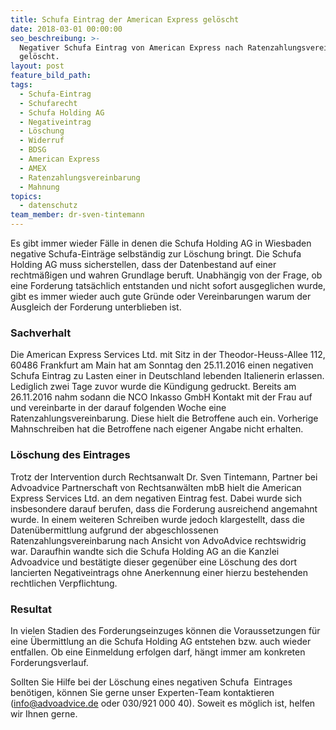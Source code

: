 ```yaml
---
title: Schufa Eintrag der American Express gelöscht
date: 2018-03-01 00:00:00
seo_beschreibung: >-
  Negativer Schufa Eintrag von American Express nach Ratenzahlungsvereinbarung
  gelöscht.
layout: post
feature_bild_path:
tags:
  - Schufa-Eintrag
  - Schufarecht
  - Schufa Holding AG
  - Negativeintrag
  - Löschung
  - Widerruf
  - BDSG
  - American Express
  - AMEX
  - Ratenzahlungsvereinbarung
  - Mahnung
topics:
  - datenschutz
team_member: dr-sven-tintemann
---
```


Es gibt immer wieder Fälle in denen die Schufa Holding AG in Wiesbaden negative Schufa-Einträge selbständig zur Löschung bringt. Die Schufa Holding AG muss sicherstellen, dass der Datenbestand auf einer rechtmäßigen und wahren Grundlage beruft. Unabhängig von der Frage, ob eine Forderung tatsächlich entstanden und nicht sofort ausgeglichen wurde, gibt es immer wieder auch gute Gründe oder Vereinbarungen warum der Ausgleich der Forderung unterblieben ist.

### Sachverhalt

Die American Express Services Ltd. mit Sitz in der Theodor-Heuss-Allee 112, 60486 Frankfurt am Main hat am Sonntag den 25.11.2016 einen negativen Schufa Eintrag zu Lasten einer in Deutschland lebenden Italienerin erlassen. Lediglich zwei Tage zuvor wurde die Kündigung gedruckt. Bereits am 26.11.2016 nahm sodann die NCO Inkasso GmbH Kontakt mit der Frau auf und vereinbarte in der darauf folgenden Woche eine Ratenzahlungsvereinbarung. Diese hielt die Betroffene auch ein. Vorherige Mahnschreiben hat die Betroffene nach eigener Angabe nicht erhalten.

### Löschung des Eintrages

Trotz der Intervention durch Rechtsanwalt Dr. Sven Tintemann, Partner bei Advoadvice Partnerschaft von Rechtsanwälten mbB hielt die American Express Services Ltd. an dem negativen Eintrag fest. Dabei wurde sich insbesondere darauf berufen, dass die Forderung ausreichend angemahnt wurde. In einem weiteren Schreiben wurde jedoch klargestellt, dass die Datenübermittlung aufgrund der abgeschlossenen Ratenzahlungsvereinbarung nach Ansicht von AdvoAdvice rechtswidrig war. Daraufhin wandte sich die Schufa Holding AG an die Kanzlei Advoadvice und bestätigte dieser gegenüber eine Löschung des dort lancierten Negativeintrags ohne Anerkennung einer hierzu bestehenden rechtlichen Verpflichtung.

### Resultat

In vielen Stadien des Forderungseinzuges können die Voraussetzungen für eine Übermittlung an die Schufa Holding AG entstehen bzw. auch wieder entfallen. Ob eine Einmeldung erfolgen darf, hängt immer am konkreten Forderungsverlauf.

Sollten Sie Hilfe bei der Löschung eines negativen Schufa  Eintrages benötigen, können Sie gerne unser Experten-Team kontaktieren (info@advoadvice.de oder 030/921 000 40). Soweit es möglich ist, helfen wir Ihnen gerne.